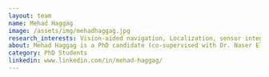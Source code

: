 ```yaml
---
layout: team
name: Mehad Haggag
image: /assets/img/mehadhaggag.jpg
research_interests: Vision-aided navigation, Localization, sensor integration, Deep learning for Computer vision, autonomous systems
about: Mehad Haggag is a PhD candidate (co-supervised with Dr. Naser El-Sheimy) at the University of Calgary specializing in Positioning, Navigation and Wireless Location. Her research focuses on leveraging transformers to improve ego-motion estimation for autonomous vehicles, thereby enhancing their perception and navigation systems.
category: PhD Students
linkedin: www.linkedin.com/in/mehad-haggag/
---
```

